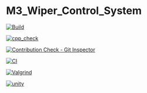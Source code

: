 # M3_Wiper_Control_System

[![Build](https://github.com/Rajeshkumar1234/M3_Wiper_Control_System/actions/workflows/build.yml/badge.svg)](https://github.com/Rajeshkumar1234/M3_Wiper_Control_System/actions/workflows/build.yml)

[![cpp_check](https://github.com/Rajeshkumar1234/M3_Wiper_Control_System/actions/workflows/cpp%20check.yml/badge.svg)](https://github.com/Rajeshkumar1234/M3_Wiper_Control_System/actions/workflows/cpp%20check.yml)

[![Contribution Check - Git Inspector](https://github.com/Rajeshkumar1234/M3_Wiper_Control_System/actions/workflows/git_inspector.yml/badge.svg)](https://github.com/Rajeshkumar1234/M3_Wiper_Control_System/actions/workflows/git_inspector.yml)

[![CI](https://github.com/Rajeshkumar1234/M3_Wiper_Control_System/actions/workflows/main.yml/badge.svg)](https://github.com/Rajeshkumar1234/M3_Wiper_Control_System/actions/workflows/main.yml)

[![Valgrind](https://github.com/Rajeshkumar1234/M3_Wiper_Control_System/actions/workflows/valgrind.yml/badge.svg)](https://github.com/Rajeshkumar1234/M3_Wiper_Control_System/actions/workflows/valgrind.yml)

[![unity](https://github.com/Rajeshkumar1234/M3_Wiper_Control_System/actions/workflows/Unity.yml/badge.svg)](https://github.com/Rajeshkumar1234/M3_Wiper_Control_System/actions/workflows/Unity.yml)
